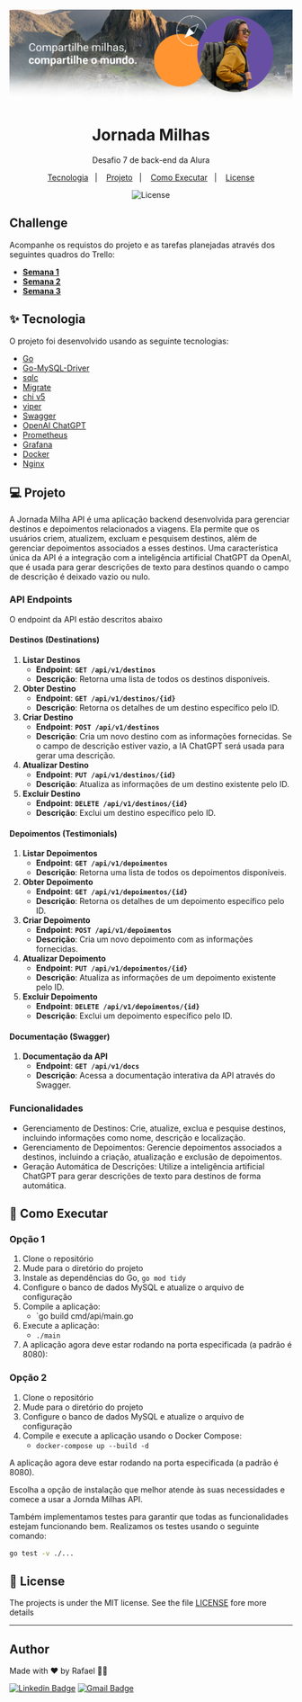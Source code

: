 <h1 align="center">
  <img alt="Logo" src="./docs/img/logo.png">
</h1>

<h1 align="center">Jornada Milhas</h1>
<p align = "center">Desafio 7 de back-end da Alura</p>

<p align="center">
  <a href="#-tecnologia">Tecnologia</a>&nbsp;&nbsp;&nbsp;|&nbsp;&nbsp;&nbsp;
    <a href="#-projeto">Projeto</a>&nbsp;&nbsp;&nbsp;|&nbsp;&nbsp;&nbsp;
  <a href="#-como-executar">Como Executar</a>&nbsp;&nbsp;&nbsp;|&nbsp;&nbsp;&nbsp;
  <a href="#-license">License</a>
</p>

<p align="center">
  <img alt="License" src="https://img.shields.io/static/v1?label=license&message=MIT&color=8257E5&labelColor=000000">
</p>

## Challenge

Acompanhe os requistos do projeto e as tarefas planejadas através dos seguintes quadros do Trello:

- **[Semana 1](https://trello.com/b/OnuqDQ3A/alurachallengebackend7-semana-1)**
- **[Semana 2](https://trello.com/b/lxgEDut9/alurachallengebackend7-semana-2)**
- **[Semana 3](https://trello.com/b/Cuh1vI9X/alurachallengebackend7-semana-3)**

## ✨ Tecnologia

O projeto foi desenvolvido usando as seguinte tecnologias:

- [Go](https://go.dev/)
- [Go-MySQL-Driver](https://github.com/go-sql-driver/mysql)
- [sqlc](https://sqlc.dev/)
- [Migrate](https://github.com/golang-migrate/migrate)
- [chi v5](https://go-chi.io/#/)
- [viper](https://github.com/spf13/viper)
- [Swagger](https://github.com/swaggo/swag)
- [OpenAI ChatGPT](https://openai.com/)
- [Prometheus](https://prometheus.io/docs/guides/go-application/)
- [Grafana](https://grafana.com/)
- [Docker](https://www.docker.com/)
- [Nginx](https://www.nginx.com/)

## 💻 Projeto

A Jornada Milha API é uma aplicação backend desenvolvida para gerenciar destinos e depoimentos relacionados a viagens. Ela permite que os usuários criem, atualizem, excluam e pesquisem destinos, além de gerenciar depoimentos associados a esses destinos. Uma característica única da API é a integração com a inteligência artificial ChatGPT da OpenAI, que é usada para gerar descrições de texto para destinos quando o campo de descrição é deixado vazio ou nulo.

### API Endpoints

O endpoint da API estão descritos abaixo

#### **Destinos (Destinations)**

1. **Listar Destinos**
    - **Endpoint**: **`GET /api/v1/destinos`**
    - **Descrição**: Retorna uma lista de todos os destinos disponíveis.
2. **Obter Destino**
    - **Endpoint**: **`GET /api/v1/destinos/{id}`**
    - **Descrição**: Retorna os detalhes de um destino específico pelo ID.
3. **Criar Destino**
    - **Endpoint**: **`POST /api/v1/destinos`**
    - **Descrição**: Cria um novo destino com as informações fornecidas. Se o campo de descrição estiver vazio, a IA ChatGPT será usada para gerar uma descrição.
4. **Atualizar Destino**
    - **Endpoint**: **`PUT /api/v1/destinos/{id}`**
    - **Descrição**: Atualiza as informações de um destino existente pelo ID.
5. **Excluir Destino**
    - **Endpoint**: **`DELETE /api/v1/destinos/{id}`**
    - **Descrição**: Exclui um destino específico pelo ID.

#### **Depoimentos (Testimonials)**

1. **Listar Depoimentos**
    - **Endpoint**: **`GET /api/v1/depoimentos`**
    - **Descrição**: Retorna uma lista de todos os depoimentos disponíveis.
2. **Obter Depoimento**
    - **Endpoint**: **`GET /api/v1/depoimentos/{id}`**
    - **Descrição**: Retorna os detalhes de um depoimento específico pelo ID.
3. **Criar Depoimento**
    - **Endpoint**: **`POST /api/v1/depoimentos`**
    - **Descrição**: Cria um novo depoimento com as informações fornecidas.
4. **Atualizar Depoimento**
    - **Endpoint**: **`PUT /api/v1/depoimentos/{id}`**
    - **Descrição**: Atualiza as informações de um depoimento existente pelo ID.
5. **Excluir Depoimento**
    - **Endpoint**: **`DELETE /api/v1/depoimentos/{id}`**
    - **Descrição**: Exclui um depoimento específico pelo ID.

#### **Documentação (Swagger)**

1. **Documentação da API**
    - **Endpoint**: **`GET /api/v1/docs`**
    - **Descrição**: Acessa a documentação interativa da API através do Swagger.

### Funcionalidades

- Gerenciamento de Destinos: Crie, atualize, exclua e pesquise destinos, incluindo informações como nome, descrição e localização.
- Gerenciamento de Depoimentos: Gerencie depoimentos associados a destinos, incluindo a criação, atualização e exclusão de depoimentos.
- Geração Automática de Descrições: Utilize a inteligência artificial ChatGPT para gerar descrições de texto para destinos de forma automática.

## 🚀 Como Executar

### Opção 1

1. Clone o repositório
2. Mude para o diretório do projeto
3. Instale as dependências do Go, `go mod tidy`
4. Configure o banco de dados MySQL e atualize o arquivo de configuração
5. Compile a aplicação:
   - `go build cmd/api/main.go
6. Execute a aplicação:
    - `./main`
7. A aplicação agora deve estar rodando na porta especificada (a padrão é 8080):

### Opção 2

1. Clone o repositório
2. Mude para o diretório do projeto
3. Configure o banco de dados MySQL e atualize o arquivo de configuração
4. Compile e execute a aplicação usando o Docker Compose:
     - `docker-compose up --build -d`

A aplicação agora deve estar rodando na porta especificada (a padrão é 8080).

Escolha a opção de instalação que melhor atende às suas necessidades e comece a usar a Jornda Milhas API.

Também implementamos testes para garantir que todas as funcionalidades estejam funcionando bem. Realizamos os testes usando o seguinte comando:

```bash
go test -v ./...
```

## 📄 License

The projects is under the MIT license. See the file [LICENSE](LICENSE) fore more details

---

## Author

Made with ♥ by Rafael 👋🏻

[![Linkedin Badge](https://img.shields.io/badge/-Rafael-blue?style=flat-square&logo=Linkedin&logoColor=white&link=https://www.linkedin.com/in/tgmarinho/)](https://www.linkedin.com/in/rafael-mgr/)
[![Gmail Badge](https://img.shields.io/badge/-Gmail-red?style=flat-square&link=mailto:nelsonsantosaraujo@hotmail.com)](mailto:ribeirorafaelmatehus@gmail.com)
